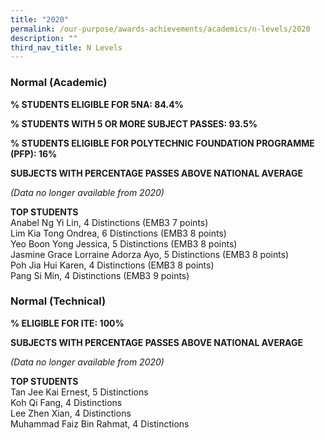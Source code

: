 ```yaml
---
title: "2020"
permalink: /our-purpose/awards-achievements/academics/n-levels/2020
description: ""
third_nav_title: N Levels
---
```

### Normal (Academic)  

**% STUDENTS ELIGIBLE FOR 5NA: 84.4%** 

**% STUDENTS WITH 5 OR MORE SUBJECT PASSES: 93.5%**

**% STUDENTS ELIGIBLE FOR POLYTECHNIC FOUNDATION PROGRAMME (PFP): 16%**

**SUBJECTS WITH PERCENTAGE PASSES ABOVE NATIONAL AVERAGE** 

_(Data no longer available from 2020)_


**TOP STUDENTS** <br>
Anabel Ng Yi Lin, 4 Distinctions (EMB3 7 points) <br>
Lim Kia Tong Ondrea, 6 Distinctions (EMB3 8 points) <br>
Yeo Boon Yong Jessica, 5 Distinctions (EMB3 8 points) <br>
Jasmine Grace Lorraine Adorza Ayo, 5 Distinctions (EMB3 8 points) <br>
Poh Jia Hui Karen, 4 Distinctions (EMB3 8 points) <br>
Pang Si Min, 4 Distinctions (EMB3 9 points)<br>

### Normal (Technical) 

**% ELIGIBLE FOR ITE: 100%**   

**SUBJECTS WITH PERCENTAGE PASSES ABOVE NATIONAL AVERAGE** 

_(Data no longer available from 2020)_

  
**TOP STUDENTS**   <br>
Tan Jee Kai Ernest, 5 Distinctions<br>
Koh Qi Fang, 4 Distinctions<br>
Lee Zhen Xian, 4 Distinctions<br>
Muhammad Faiz Bin Rahmat, 4 Distinctions
